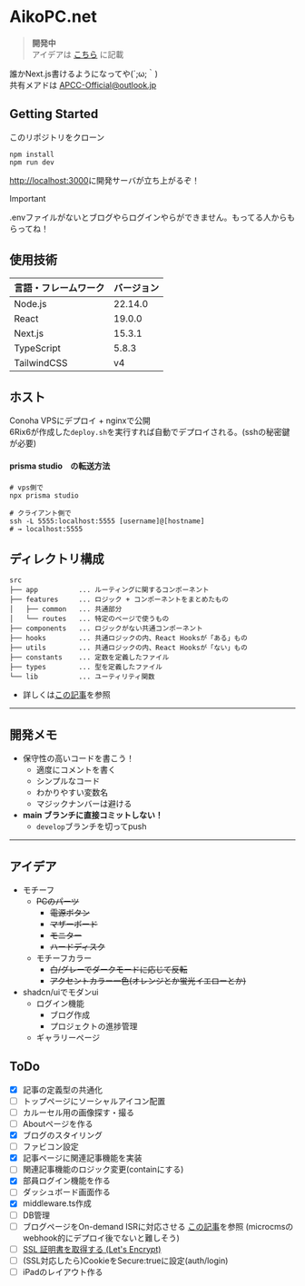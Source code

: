 # AikoPC.net

> **開発中**  
> アイデアは [こちら](#アイデア) に記載

誰かNext.js書けるようになってや(´;ω;｀)  
共有メアドは APCC-Official@outlook.jp


## Getting Started
このリポジトリをクローン
```shell
npm install
npm run dev
```
<http://localhost:3000>に開発サーバが立ち上がるぞ！
> [!IMPORTANT]
> .envファイルがないとブログやらログインやらができません。もってる人からもらってね！

## 使用技術
| 言語・フレームワーク        | バージョン   |
|-------------------|---------|
| Node.js           | 22.14.0 |
| React             | 19.0.0  |
| Next.js           | 15.3.1  |
| TypeScript        | 5.8.3   |
| TailwindCSS       | v4      |

## ホスト
Conoha VPSにデプロイ + nginxで公開  
6Rix6が作成した`deploy.sh`を実行すれば自動でデプロイされる。(sshの秘密鍵が必要)
#### prisma studio　の転送方法
```shell
# vps側で
npx prisma studio

# クライアント側で
ssh -L 5555:localhost:5555 [username]@[hostname]
# → localhost:5555
```

## ディレクトリ構成
```
src
├── app          ... ルーティングに関するコンポーネント
├── features     ... ロジック + コンポーネントをまとめたもの
│   ├── common   ... 共通部分
│   └── routes   ... 特定のページで使うもの
├── components   ... ロジックがない共通コンポーネント
├── hooks        ... 共通ロジックの内、React Hooksが「ある」もの
├── utils        ... 共通ロジックの内、React Hooksが「ない」もの
├── constants    ... 定数を定義したファイル
├── types        ... 型を定義したファイル
└── lib          ... ユーティリティ関数
```
 - 詳しくは[この記事](https://qiita.com/miumi/items/359b8a77bbb6f9666950)を参照

---

## 開発メモ
* 保守性の高いコードを書こう！
  * 適度にコメントを書く
  * シンプルなコード
  * わかりやすい変数名
  * マジックナンバーは避ける
* **main ブランチに直接コミットしない！**
  * `develop`ブランチを切ってpush
---

## アイデア
* モチーフ
  * ~~PCのパーツ~~
    * ~~電源ボタン~~
    * ~~マザーボード~~
    * ~~モニター~~
    * ~~ハードディスク~~
  * モチーフカラー
    * ~~白/グレーでダークモードに応じて反転~~
    * ~~アクセントカラー一色(オレンジとか蛍光イエローとか)~~
* shadcn/uiでモダンui
  * ログイン機能
    * ブログ作成
    * プロジェクトの進捗管理
  * ギャラリーページ

## ToDo
+ [x] 記事の定義型の共通化
+ [ ] トップページにソーシャルアイコン配置
+ [ ] カルーセル用の画像探す・撮る
+ [ ] Aboutページを作る
+ [x] ブログのスタイリング
+ [ ] ファビコン設定
+ [x] 記事ページに関連記事機能を実装
+ [ ] 関連記事機能のロジック変更(containにする)
+ [x] 部員ログイン機能を作る
+ [ ] ダッシュボード画面作る
+ [x] middleware.ts作成
+ [ ] DB管理
+ [ ] ブログページをOn-demand ISRに対応させる [この記事](https://blog.microcms.io/on-demand-isr/)を参照 (microcmsのwebhook的にデプロイ後でないと難しそう)
+ [ ] [SSL 証明書を取得する (Let's Encrypt)](https://www.server-world.info/query?os=CentOS_Stream_9&p=ssl&f=2)
+ [ ] (SSL対応したら)CookieをSecure:trueに設定(auth/login)
+ [ ] iPadのレイアウト作る